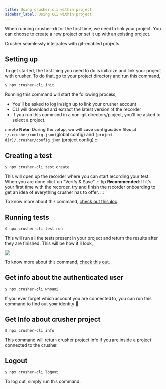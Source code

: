 ```yaml
---
title: Using crusher-cli within project
sidebar_label: Using CLI within project
---
```


<head>
  <title>Basic usage | Maintain a Global Configuration File</title>
  <meta
    name="description"
    content="Crusher.dev"
  />
</head>

When running crusher-cli for the first time, we need to link your project. You can choose to create a new project or set it up with an existing project.

Crusher seamlessly integrates with git-enabled projects.

## Setting up

To get started, the first thing you need to do is initialize and link your project with crusher.  To do that, go to your project directory and run this command,

```shell
$ npx crusher-cli init
```

Running this command will start the following process,

- You&#39;ll be asked to log in/sign up to link your crusher account
- CLI will download and extract the latest version of the recorder
-  If you run this command in a non-git directory/project, you&#39;ll be asked to select a project.

:::note **Note**:
During the setup, we will save configuration files at `~/.crusher/config.json` (global config) and `[project-dir]/.crusher/config.json` (project config)
:::

## Creating a test

```shell
$ npx crusher-cli test:create
```

This will open up the recorder where you can start recording your test. When you are done click on &quot;Verify &amp; Save&quot;.
:::tip **Recommended**:
If it&#39;s your first time with the recorder, try and finish the recorder onboarding to get an idea of everything crusher has to offer.
:::

To know more about this command, [check out this doc](https://docs.crusher.dev/cli/commands#testCreate).

## Running tests

```shell
$ npx crusher-cli test:run
```

This will run all the tests present in your project and return the results after they are finished. This will be how it&#39;ll look,

![](https://static.slab.com/prod/uploads/v5vh9nsq/posts/images/Lr8n5UpSdXw51x3C8zrfpxn1.png)

To know more about this command, [check this out](https://docs.crusher.dev/cli/commands#testRun).

## Get info about the authenticated user

```shell
$ npx crusher-cli whoami
```

If you ever forget which account you are connected to, you can run this command to find out your identity 🤔

## Get Info about crusher project

```shell
$ npx crusher-cli info
```

This command will return crusher project info if you are inside a project connected to the crusher.

## Logout

```shell
$ npx crusher-cli logout
```

To log out, simply run this command.